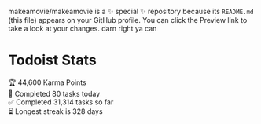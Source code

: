 makeamovie/makeamovie is a ✨ special ✨ repository because its `README.md` (this file) appears on your GitHub profile.
You can click the Preview link to take a look at your changes. darn right ya can

# Todoist Stats

<!-- TODO-IST:START -->
🏆  44,600 Karma Points           
🌸  Completed 80 tasks today           
✅  Completed 31,314 tasks so far           
⏳  Longest streak is 328 days
<!-- TODO-IST:END -->